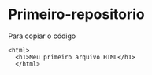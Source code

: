 # Primeiro-repositorio

Para copiar o código
~~~~
<html>
  <h1>Meu primeiro arquivo HTML</h1>
  </html>
  ~~~~

